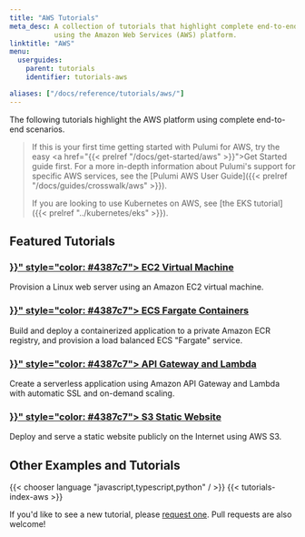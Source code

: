 ```yaml
---
title: "AWS Tutorials"
meta_desc: A collection of tutorials that highlight complete end-to-end scenarios when
           using the Amazon Web Services (AWS) platform.
linktitle: "AWS"
menu:
  userguides:
    parent: tutorials
    identifier: tutorials-aws

aliases: ["/docs/reference/tutorials/aws/"]
---
```


The following tutorials highlight the AWS platform using complete end-to-end scenarios.

> If this is your first time getting started with Pulumi for AWS, try the
> easy <a href="{{< prelref "/docs/get-started/aws" >}}">Get Started guide</a> first.
> For a more in-depth information about Pulumi's support for specific AWS services, see the
> [Pulumi AWS User Guide]({{< prelref "/docs/guides/crosswalk/aws" >}}).
>
> If you are looking to use Kubernetes on AWS, see [the EKS tutorial]({{< prelref "../kubernetes/eks" >}}).

## Featured Tutorials

<div class="md:flex flex-row mt-6 mb-6">
    <div class="w-1/2 border-solid border-t-2 border-gray-200">
        <h3 class="no-anchor pt-4">
            <i class="fas fa-server pr-2"></i>
            <a href="{{< prelref "ec2-webserver" >}}" style="color: #4387c7">
                EC2 Virtual Machine
            </a>
        </h3>
        <p>
            Provision a Linux web server using an Amazon EC2 virtual machine.
        </p>
    </div>
    <div class="w-1/2 border-solid ml-4 border-t-2 border-gray-200">
        <h3 class="no-anchor pt-4">
            <i class="fas fa-boxes pr-2"></i>
            <a href="{{< prelref "ecs-fargate" >}}" style="color: #4387c7">
                ECS Fargate Containers
            </a>
        </h3>
        <p>
            Build and deploy a containerized application to a private
            Amazon ECR registry, and provision a load balanced ECS "Fargate"
            service.
        </p>
    </div>
</div>

<div class="md:flex flex-row mt-6 mb-6">
    <div class="w-1/2 border-solid border-t-2 border-gray-200">
        <h3 class="no-anchor pt-4">
            <i class="fas fa-bolt pr-2"></i>
            <a href="{{< prelref "rest-api" >}}" style="color: #4387c7">
                API Gateway and Lambda
            </a>
        </h3>
        <p>
            Create a serverless application using Amazon API Gateway and
            Lambda with automatic SSL and on-demand scaling.
        </p>
    </div>
    <div class="w-1/2 border-solid ml-4 border-t-2 border-gray-200">
        <h3 class="no-anchor pt-4">
            <i class="fas fa-globe pr-2"></i>
            <a href="{{< prelref "s3-website" >}}" style="color: #4387c7">
                S3 Static Website
            </a>
        </h3>
        <p>
            Deploy and serve a static website publicly on the Internet using AWS S3.
        </p>
    </div>
</div>

## Other Examples and Tutorials

{{< chooser language "javascript,typescript,python" / >}}
{{< tutorials-index-aws >}}

If you'd like to see a new tutorial, please [request one](
https://github.com/pulumi/docs/issues/new?title=New%20AWS%20Tutorial%20Request).
Pull requests are also welcome!
